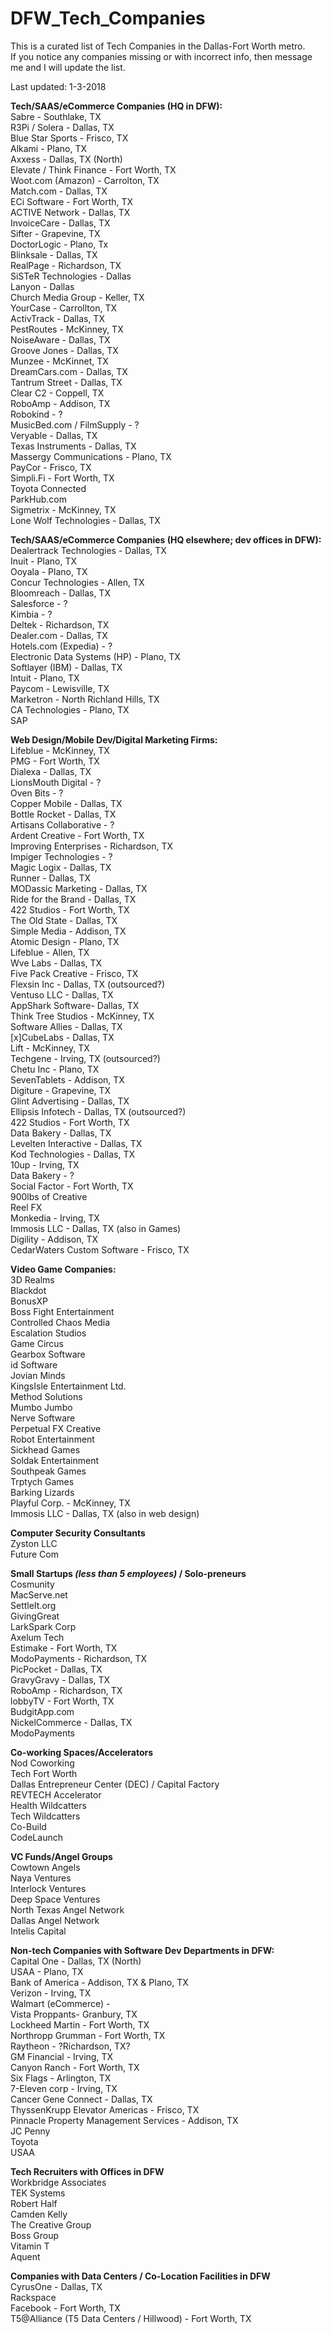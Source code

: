 # DFW_Tech_Companies
This is a curated list of Tech Companies in the Dallas-Fort Worth metro.<br/>
If you notice any companies missing or with incorrect info, then message me and I will update the list.<br/>

Last updated: 1-3-2018

<strong>Tech/SAAS/eCommerce Companies (HQ in DFW):</strong> <br/>
Sabre - Southlake, TX<br/>
R3Pi / Solera - Dallas, TX<br/>
Blue Star Sports - Frisco, TX <br/>
Alkami - Plano, TX <br/>
Axxess - Dallas, TX (North) <br/>
Elevate / Think Finance - Fort Worth, TX <br/>
Woot.com (Amazon) - Carrolton, TX <br/>
Match.com - Dallas, TX <br/>
ECi Software - Fort Worth, TX <br/>
ACTIVE Network - Dallas, TX <br/>
InvoiceCare - Dallas, TX <br/>
Sifter - Grapevine, TX <br/>
DoctorLogic - Plano, Tx <br/>
Blinksale - Dallas, TX <br/>
RealPage - Richardson, TX <br/>
SiSTeR Technologies - Dallas <br/>
Lanyon - Dallas <br/>
Church Media Group - Keller, TX <br/>
YourCase - Carrollton, TX <br/>
ActivTrack - Dallas, TX<br/>
PestRoutes - McKinney, TX<br/>
NoiseAware - Dallas, TX<br/>
Groove Jones - Dallas, TX<br/>
Munzee - McKinnet, TX<br/>
DreamCars.com - Dallas, TX<br/>
Tantrum Street - Dallas, TX<br/>
Clear C2 - Coppell, TX<br/>
RoboAmp - Addison, TX<br/>
Robokind - ?<br/>
MusicBed.com / FilmSupply - ?<br/>
Veryable - Dallas, TX<br/>
Texas Instruments - Dallas, TX<br/>
Massergy Communications - Plano, TX<br/>
PayCor - Frisco, TX<br/>
Simpli.Fi - Fort Worth, TX<br/>
Toyota Connected<br/>
ParkHub.com<br/>
Sigmetrix - McKinney, TX<br/>
Lone Wolf Technologies - Dallas, TX<br/>

<strong>Tech/SAAS/eCommerce Companies (HQ elsewhere; dev offices in DFW):</strong> <br/>
Dealertrack Technologies - Dallas, TX<br/>
Inuit - Plano, TX<br/>
Ooyala - Plano, TX<br/>
Concur Technologies - Allen, TX<br/>
Bloomreach - Dallas, TX<br/>
Salesforce - ? <br/>
Kimbia - ?<br/>
Deltek - Richardson, TX<br/>
Dealer.com - Dallas, TX<br/>
Hotels.com (Expedia) - ?<br/>
Electronic Data Systems (HP) - Plano, TX<br/>
Softlayer (IBM) - Dallas, TX<br/>
Intuit - Plano, TX <br/>
Paycom - Lewisville, TX<br/>
Marketron - North Richland Hills, TX<br/>
CA Technologies - Plano, TX<br/>
SAP<br/>

<strong>Web Design/Mobile Dev/Digital Marketing Firms:</strong> <br/>
Lifeblue - McKinney, TX<br/>
PMG - Fort Worth, TX <br/>
Dialexa - Dallas, TX <br/>
LionsMouth Digital - ? <br/>
Oven Bits - ? <br/>
Copper Mobile - Dallas, TX <br/>
Bottle Rocket - Dallas, TX <br/>
Artisans Collaborative - ? <br/>
Ardent Creative - Fort Worth, TX <br/>
Improving Enterprises - Richardson, TX <br/>
Impiger Technologies - ?<br/>
Magic Logix - Dallas, TX<br/>
Runner - Dallas, TX<br/>
MODassic Marketing - Dallas, TX<br/>
Ride for the Brand - Dallas, TX<br/>
422 Studios - Fort Worth, TX<br/>
The Old State - Dallas, TX<br/>
Simple Media - Addison, TX<br/>
Atomic Design - Plano, TX<br/>
Lifeblue - Allen, TX<br/>
Wve Labs - Dallas, TX<br/>
Five Pack Creative - Frisco, TX<br/>
Flexsin Inc - Dallas, TX (outsourced?)<br/>
Ventuso LLC - Dallas, TX<br/>
AppShark Software- Dallas, TX<br/>
Think Tree Studios - McKinney, TX<br/>
Software Allies - Dallas, TX<br/>
[x]CubeLabs - Dallas, TX<br/>
Lift - McKinney, TX<br/>
Techgene - Irving, TX (outsourced?)<br/>
Chetu Inc - Plano, TX<br/>
SevenTablets - Addison, TX<br/>
Digiture - Grapevine, TX<br/>
Glint Advertising - Dallas, TX<br/>
Ellipsis Infotech - Dallas, TX (outsourced?) <br/>
422 Studios - Fort Worth, TX <br/>
Data Bakery - Dallas, TX <br/>
Levelten Interactive - Dallas, TX<br/>
Kod Technologies - Dallas, TX<br/>
10up - Irving, TX<br/>
Data Bakery - ?<br/>
Social Factor - Fort Worth, TX<br/>
900lbs of Creative<br/>
Reel FX<br/>
Monkedia - Irving, TX<br/>
Immosis LLC - Dallas, TX (also in Games)<br/>
Digility - Addison, TX<br/>
CedarWaters Custom Software - Frisco, TX<br/>

<strong>Video Game Companies:</strong><br/>
3D Realms<br/>
Blackdot<br/>
BonusXP<br/>
Boss Fight Entertainment<br/>
Controlled Chaos Media<br/>
Escalation Studios<br/>
Game Circus<br/>
Gearbox Software<br/>
id Software<br/>
Jovian Minds<br/>
KingsIsle Entertainment Ltd.<br/>
Method Solutions<br/>
Mumbo Jumbo<br/>
Nerve Software<br/>
Perpetual FX Creative<br/>
Robot Entertainment<br/>
Sickhead Games<br/>
Soldak Entertainment<br/>
Southpeak Games<br/>
Trptych Games<br/>
Barking Lizards<br/>
Playful Corp. - McKinney, TX<br/>
Immosis LLC - Dallas, TX (also in web design)<br/>

<strong>Computer Security Consultants</strong><br/>
Zyston LLC<br/>
Future Com<br/>

<strong>Small Startups <em>(less than 5 employees)</em> / Solo-preneurs</strong><br/>
Cosmunity<br/>
MacServe.net<br/>
SettleIt.org<br/>
GivingGreat<br/>
LarkSpark Corp<br/>
Axelum Tech<br/>
Estimake - Fort Worth, TX<br/>
ModoPayments - Richardson, TX<br/>
PicPocket - Dallas, TX<br/>
GravyGravy - Dallas, TX<br/>
RoboAmp - Richardson, TX<br/>
lobbyTV - Fort Worth, TX<br/>
BudgitApp.com<br/>
NickelCommerce - Dallas, TX<br/>
ModoPayments<br/>

<strong>Co-working Spaces/Accelerators</strong><br/>
Nod Coworking<br/>
Tech Fort Worth<br/>
Dallas Entrepreneur Center (DEC) / Capital Factory<br/>
REVTECH Accelerator<br/>
Health Wildcatters<br/>
Tech Wildcatters<br/>
Co-Build<br/>
CodeLaunch<br/>

<strong>VC Funds/Angel Groups</strong><br/>
Cowtown Angels<br/>
Naya Ventures<br/>
Interlock Ventures<br/>
Deep Space Ventures<br/>
North Texas Angel Network<br/>
Dallas Angel Network<br/>
Intelis Capital<br/>

<strong>Non-tech Companies with Software Dev Departments in DFW:</strong> <br/>
Capital One - Dallas, TX (North) <br/>
USAA - Plano, TX<br/>
Bank of America - Addison, TX & Plano, TX <br/>
Verizon - Irving, TX <br/>
Walmart (eCommerce) -  <br/>
Vista Proppants- Granbury, TX <br/>
Lockheed Martin - Fort Worth, TX <br/>
Northropp Grumman - Fort Worth, TX <br/>
Raytheon - ?Richardson, TX? <br/>
GM Financial - Irving, TX <br/>
Canyon Ranch - Fort Worth, TX <br/>
Six Flags - Arlington, TX <br/>
7-Eleven corp - Irving, TX <br/>
Cancer Gene Connect - Dallas, TX <br/>
ThyssenKrupp Elevator Americas - Frisco, TX <br/>
Pinnacle Property Management Services - Addison, TX<br/>
JC Penny<br/>
Toyota<br/>
USAA<br/>

<strong>Tech Recruiters with Offices in DFW</strong><br/>
Workbridge Associates<br/>
TEK Systems<br/>
Robert Half<br/>
Camden Kelly<br/>
The Creative Group<br/>
Boss Group<br/>
Vitamin T<br/>
Aquent<br/>

<strong>Companies with Data Centers / Co-Location Facilities in DFW</strong><br/>
CyrusOne - Dallas, TX<br/>
Rackspace<br/>
Facebook - Fort Worth, TX<br/>
T5@Alliance (T5 Data Centers / Hillwood) - Fort Worth, TX<br/>
